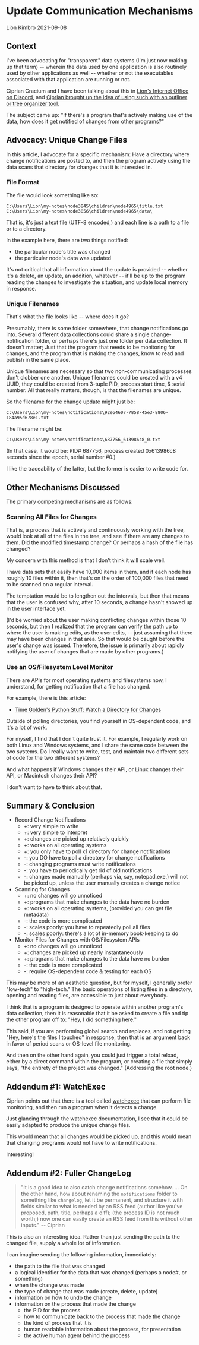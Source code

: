 # Update Communication Mechanisms
Lion Kimbro
2021-09-08

## <a name="context">Context</a>
I've been advocating for "transparent" data systems (I'm just now making up that term) -- wherein the data used by one application is also routinely used by other applications as well -- whether or not the executables associated with that application are running or not.

Ciprian Cracium and I have been talking about this in [Lion's Internet Office on Discord](https://discord.gg/V8wDBh8d), and [Ciprian brought up the idea of using such with an outliner or tree organizer tool.](https://scratchpad.volution.ro/ciprian/992c7f2944456f18cdde77f683f49aa7/6697ebb3.html)

The subject came up:  "If there's a program that's actively making use of the data, how does it get notified of changes from other programs?"

## <a name="changefiles">Advocacy: Unique Change Files</a>

In this article, I advocate for a specific mechanism:  Have a directory where change notifications are posted to, and then the program actively using the data scans that directory for changes that it is interested in.

### <a name="fileformat">File Format</a>

The file would look something like so:

    C:\Users\Lion\my-notes\node3845\children\node4965\title.txt
    C:\Users\Lion\my-notes\node3856\children\node4965\data\

That is, it's just a text file (UTF-8 encoded,) and each line is a path to a file or to a directory.

In the example here, there are two things notified:
* the particular node's title was changed
* the particular node's data was updated

It's not critical that all information about the update is provided -- whether it's a delete, an update, an addition, whatever -- it'll be up to the program reading the changes to investigate the situation, and update local memory in response.

### <a name="filenames">Unique Filenames</a>

That's what the file looks like -- where does it go?

Presumably, there is some folder somewhere, that change notifications go into.  Several different data collections could share a single change-notification folder, or perhaps there's just one folder per data collection.  It doesn't matter; Just that the program that needs to be monitoring for changes, and the program that is making the changes, know to read and publish in the same place.

Unique filenames are necessary so that two non-communicating processes don't clobber one another.  Unique filenames could be created with a v4 UUID, they could be created from 3-tuple PID, process start time, & serial number.  All that really matters, though, is that the filenames are unique.

So the filename for the change update might just be:

    C:\Users\Lion\my-notes\notifications\92e64607-7858-45e3-8806-184a95d678e1.txt

The filename might be:

    C:\Users\Lion\my-notes\notifications\687756_613986c8_0.txt

(In that case, it would be: PID# 687756, process created 0x613986c8 seconds since the epoch, serial number #0.)

I like the traceability of the latter, but the former is easier to write code for.

## <a name="other-mechanisms">Other Mechanisms Discussed</a>

The primary competing mechanisms are as follows:

### <a name="scanning">Scanning All Files for Changes</a>

That is, a process that is actively and continuously working with the tree, would look at all of the files in the tree, and see if there are any changes to them.  Did the modified timestamp change?  Or perhaps a hash of the file has changed?

My concern with this method is that I don't think it will scale well.

I have data sets that easily have 10,000 items in them, and if each node has roughly 10 files within it, then that's on the order of 100,000 files that need to be scanned on a regular interval.

The temptation would be to lengthen out the intervals, but then that means that the user is confused why, after 10 seconds, a change hasn't showed up in the user interface yet.

(I'd be worried about the user making conflicting changes within those 10 seconds, but then I realized that the program can verify the path up to where the user is making edits, as the user edits, -- just assuming that there may have been changes in that area.  So that would be caught before the user's change was issued.  Therefore, the issue is primarily about rapidly notifying the user of changes that are made by other programs.)

### <a name="os-monitor">Use an OS/Filesystem Level Monitor</a>

There are APIs for most operating systems and filesystems now, I understand, for getting notification that a file has changed.

For example, there is this article:
* [Time Golden's Python Stuff: Watch a Directory for Changes](http://timgolden.me.uk/python/win32_how_do_i/watch_directory_for_changes.html) 

Outside of polling directories, you find yourself in OS-dependent code, and it's a lot of work.

For myself, I find that I don't quite trust it.  For example, I regularly work on both Linux and Windows systems, and I share the same code between the two systems.  Do I really want to write, test, and maintain two different sets of code for the two different systems?

And what happens if Windows changes their API, or Linux changes their API, or Macintosh changes their API?

I don't want to have to think about that.

## <a name="summary">Summary & Conclusion</a>

* Record Change Notifications
  * +: very simple to write
  * +: very simple to interpret
  * +: changes are picked up relatively quickly
  * +: works on all operating systems
  * +: you only have to poll x1 directory for change notifications
  * -: you DO have to poll a directory for change notifications
  * -: changing programs must write notifications
  * -: you have to periodically get rid of old notifications
  * -: changes made manually (perhaps via, say, notepad.exe,) will not be picked up, unless the user manually creates a change notice
 * Scanning for Changes
   * +: no changes will go unnoticed
   * +: programs that make changes to the data have no burden
   * +: works on all operating systems, (provided you can get file metadata)
   * -: the code is more complicated
   * -: scales poorly: you have to repeatedly poll all files
   * -: scales poorly: there's a lot of in-memory book-keeping to do
 * Monitor Files for Changes with OS/Filesystem APIs
   * +: no changes will go unnoticed
   * +: changes are picked up nearly instantaneously
   * +: programs that make changes to the data have no burden
   * -: the code is more complicated
   * -: require OS-dependent code & testing for each OS

This may be more of an aesthetic question, but for myself, I generally prefer "low-tech" to "high-tech."  The basic operations of listing files in a directory, opening and reading files, are accessible to just about everybody.

I think that is a program is designed to operate within another program's data collection, then it is reasonable that it be asked to create a file and tip the other program off to: "Hey, I did something here."

This said, if you are performing global search and replaces, and not getting "Hey, here's the files I touched" in response, then that is an argument back in favor of period scans or OS-level file monitoring.

And then on the other hand again, you could just trigger a total reload, either by a direct command within the program, or creating a file that simply says, "the entirety of the project was changed."  (Addressing the root node.)

## <a name="watchexec">Addendum #1: WatchExec</a>

Ciprian points out that there is a tool called [watchexec](https://github.com/watchexec/watchexec) that can perform file monitoring, and then run a program when it detects a change.

Just glancing through the watchexec documentation, I see that it could be easily adapted to produce the unique change files.

This would mean that all changes would be picked up, and this would mean that changing programs would not have to write notifications.

Interesting!

## <a name="changelog">Addendum #2: Fuller ChangeLog<a>

> "It is a good idea to also catch change notifications somehow. ... On the other hand, how about renaming the `notifications` folder to something like `changelog`, let it be permanent, and structure it with fields similar to what is needed by an RSS feed (author like you've proposed, path, title, perhaps a diff); (the process ID is not much worth;) now one can easily create an RSS feed from this without other inputs." -- Ciprian

This is also an interesting idea.  Rather than just sending the path to the changed file, supply a whole lot of information.

I can imagine sending the following information, immediately:
* the path to the file that was changed
* a logical identifier for the data that was changed (perhaps a node#, or something)
* when the change was made
* the type of change that was made (create, delete, update)
* information on how to undo the change
* information on the process that made the change
    * the PID for the process
	* how to communicate back to the process that made the change
	* the kind of process that it is
	* human readable information about the process, for presentation
	* the active human agent behind the process
